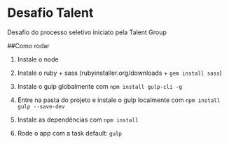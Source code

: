 # Desafio Talent
Desafio do processo seletivo iniciato pela Talent Group

##Como rodar

1. Instale o node

2. Instale o ruby + sass (rubyinstaller.org/downloads + ```gem install sass```)

3. Instale o gulp globalmente com ```npm install gulp-cli -g```

4. Entre na pasta do projeto e instale o gulp localmente com ```npm install gulp --save-dev```

5. Instale as dependências com ```npm install```

6. Rode o app com a task default: ```gulp```
